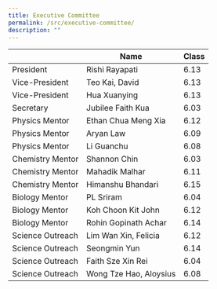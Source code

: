 ```yaml
---
title: Executive Committee
permalink: /src/executive-committee/
description: ""
---
```

|                  | Name                   | Class |
|------------------|------------------------|-------|
| President        | Rishi Rayapati         | 6.13  |
| Vice-President   | Teo Kai, David         | 6.13  |
| Vice-President   | Hua Xuanying           | 6.13  |
| Secretary        | Jubilee Faith Kua      | 6.03  |
| Physics Mentor   | Ethan Chua Meng Xia    | 6.12  |
| Physics Mentor   | Aryan Law              | 6.09  |
| Physics Mentor   | Li Guanchu             | 6.08  |
| Chemistry Mentor | Shannon Chin           | 6.03  |
| Chemistry Mentor | Mahadik Malhar         | 6.11  |
| Chemistry Mentor | Himanshu Bhandari      | 6.15  |
| Biology Mentor   | PL Sriram              | 6.04  |
| Biology Mentor   | Koh Choon Kit John     | 6.12  |
| Biology Mentor   | Rohin Gopinath Achar   | 6.14  |
| Science Outreach | Lim Wan Xin, Felicia   | 6.12  |
| Science Outreach | Seongmin Yun           | 6.14  |
| Science Outreach | Faith Sze Xin Rei      | 6.04  |
| Science Outreach | Wong Tze Hao, Aloysius | 6.08  |